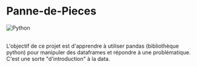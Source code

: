 # Panne-de-Pieces
![Python](https://img.shields.io/badge/-Python-E15622?style=for-the-badge&logo=Python&logoColor=white)
<br><br>

L'objectif de ce projet est d'apprendre à utiliser pandas (bibliothèque python) pour manipuler des dataframes et répondre à une problématique. C'est une sorte "d'introduction" à la data. 
